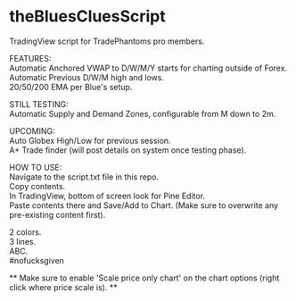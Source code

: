 # theBluesCluesScript
TradingView script for TradePhantoms pro members. 
    
FEATURES:  
Automatic Anchored VWAP to D/W/M/Y starts for charting outside of Forex.  
Automatic Previous D/W/M high and lows.  
20/50/200 EMA per Blue's setup.  
    
STILL TESTING:  
Automatic Supply and Demand Zones, configurable from M down to 2m.  
    
UPCOMING:  
Auto Globex High/Low for previous session.  
A+ Trade finder (will post details on system once testing phase).  
    
HOW TO USE:  
Navigate to the script.txt file in this repo.    
Copy contents.  
In TradingView, bottom of screen look for Pine Editor.  
Paste contents there and Save/Add to Chart. (Make sure to overwrite any pre-existing content first).  
    
2 colors.  
3 lines.   
ABC.  
#nofucksgiven   
    
** Make sure to enable 'Scale price only chart' on the chart options (right click where price scale is). **

